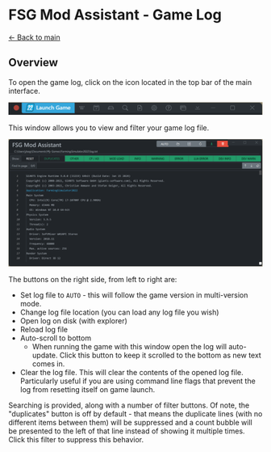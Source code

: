 # FSG Mod Assistant - Game Log

[← Back to main](index.html)

## Overview

To open the game log, click on the <i class="bi bi-file-earmark-text"></i> icon located in the top bar of the main interface.

![overview](img340/main-window-part-top-bar.png)

This window allows you to view and filter your game log file.

![Alt text](img340/game-log.png)

The buttons on the right side, from left to right are:

- Set log file to `AUTO` - this will follow the game version in multi-version mode.
- Change log file location (you can load any log file you wish)
- Open log on disk (with explorer)
- Reload log file
- Auto-scroll to bottom
  - When running the game with this window open the log will auto-update.  Click this button to keep it scrolled to the bottom as new text comes in.
- Clear the log file.  This will clear the contents of the opened log file. Particularly useful if you are using command line flags that prevent the log from resetting itself on game launch.

Searching is provided, along with a number of filter buttons.  Of note, the "duplicates" button is off by default - that means the duplicate lines (with no different items between them) will be suppressed and a count bubble will be presented to the left of that line instead of showing it multiple times.  Click this filter to suppress this behavior.
